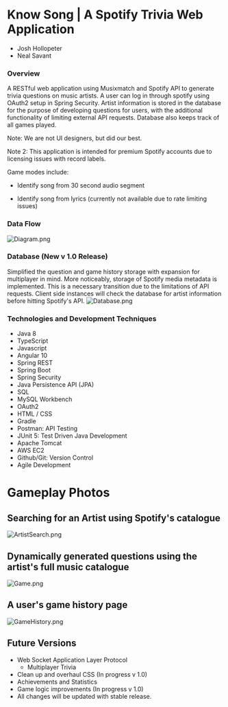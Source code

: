 # Know Song | A Spotify Trivia Web Application

- Josh Hollopeter
- Neal Savant

### Overview
A RESTful web application using Musixmatch and Spotify API to generate trivia questions on music artists. A user can log in through spotify using OAuth2 setup in Spring Security. Artist information is stored in the database for the purpose of developing questions for users, with the additional functionality of limiting external API requests. Database also keeps track of all games played.

Note: We are not UI designers, but did our best.

Note 2:  This application is intended for premium Spotify accounts due to licensing issues with record labels.

Game modes include:

- Identify song from 30 second audio segment

- Identify song from lyrics (currently not available due to rate limiting issues)

### Data Flow
![Diagram.png](https://user-images.githubusercontent.com/55298338/90298411-6d8d9780-de4f-11ea-8d6e-bfa2749edad0.png)

### Database (New v 1.0 Release)
Simplified the question and game history storage with expansion for multiplayer in mind. More noticeably, storage of Spotify media metadata is implemented. This is a necessary transition due to the limitations of API requests. Client side instances will check the database for artist information before hitting Spotify's API.
![Database.png](https://user-images.githubusercontent.com/55298338/86310676-dab8d680-bbdb-11ea-8e37-14d16a3070be.png)

### Technologies and Development Techniques
- Java 8
- TypeScript
- Javascript
- Angular 10
- Spring REST
- Spring Boot
- Spring Security
- Java Persistence API (JPA)
- SQL
- MySQL Workbench
- OAuth2
- HTML / CSS
- Gradle
- Postman: API Testing
- JUnit 5: Test Driven Java Development
- Apache Tomcat
- AWS EC2
- Github/Git: Version Control
- Agile Development
# Gameplay Photos
## Searching for an Artist using Spotify's catalogue
![ArtistSearch.png](https://user-images.githubusercontent.com/55298338/87256634-a4881c00-c451-11ea-84f7-4b241542025f.PNG)

## Dynamically generated questions using the artist's full music catalogue
![Game.png](https://user-images.githubusercontent.com/55298338/87256637-a94cd000-c451-11ea-8458-e73c198869d4.PNG)

## A user's game history page
![GameHistory.png](https://user-images.githubusercontent.com/55298338/87256636-a6ea7600-c451-11ea-9b23-3b34d470d006.PNG)

## Future Versions

- Web Socket Application Layer Protocol
  - Multiplayer Trivia
- Clean up and overhaul CSS (In progress v 1.0)
- Achievements and Statistics
- Game logic improvements (In progress v 1.0)
- All changes will be updated with stable release.
